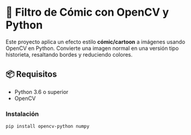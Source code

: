 # 🎨 Filtro de Cómic con OpenCV y Python

Este proyecto aplica un efecto estilo **cómic/cartoon** a imágenes usando OpenCV en Python. Convierte una imagen normal en una versión tipo historieta, resaltando bordes y reduciendo colores.

## 📦 Requisitos

- Python 3.6 o superior
- OpenCV

### Instalación

```bash
pip install opencv-python numpy
